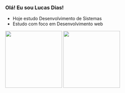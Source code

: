 ### Olá! Eu sou Lucas Dias!

- Hoje estudo Desenvolvimento de Sistemas
- Estudo com foco em Desenvolvimento web

<div>
    <a href-"https://github.com/Lucasdias79931">
    <img height="180em" src=https://github-readme-stats.vercel.app/api?username=Lucasdias79931&show_incons-true&&theme=dracula&include_all_commits-true&count_private=true"L>
    <img height="180em" src="https://github-readme-stats.vercel.app/api/top-langs/?username=Lucasdias79931&layout=compact&langs_count-16&theme=dracula"L>
</div>
